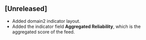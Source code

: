## [Unreleased]
- Added domain2 indicator layout.
- Added the indicator field **Aggregated Reliability**, which is the aggregated score of the feed.

